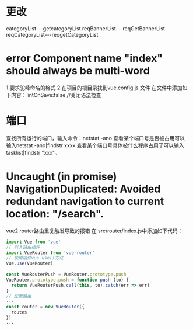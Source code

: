 # 更改
categoryList---getcategoryList
reqBannerList---reqGetBannerList
reqCategoryList---reqgetCategoryList

# error  Component name "index" should always be multi-word
1.要求驼峰命名的格式
2.在项目的根目录找到vue.config.js 文件
        在文件中添加如下内容：lintOnSave:false //关闭语法检查
# 端口
查找所有运行的端口，输入命令：netstat -ano
查看某个端口号是否被占用可以输入netstat -ano|findstr xxxx
查看某个端口号具体被什么程序占用了可以输入tasklist|findstr "xxx"。
# Uncaught (in promise) NavigationDuplicated: Avoided redundant navigation to current location: "/search".
vue2 router路由重复触发导致的报错
在 src/router/index.js中添加如下代码：
```js
import Vue from 'vue'
// 引入路由插件
import VueRouter from 'vue-router'
// 使用插件vue.use()方法
Vue.use(VueRouter)
 
const VueRouterPush = VueRouter.prototype.push
VueRouter.prototype.push = function push (to) {
  return VueRouterPush.call(this, to).catch(err => err)
}
// 配置路由
···
const router = new VueRouter({
  routes
})
···
```